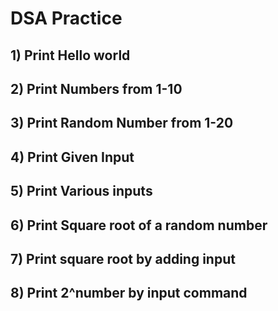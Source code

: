 # DSA Practice

## 1) Print Hello world

## 2) Print Numbers from 1-10

## 3) Print Random Number from 1-20

## 4) Print Given Input 

## 5) Print Various inputs

## 6) Print Square root of  a   random number 

## 7) Print square root by adding input
 
## 8) Print 2^number by input command 